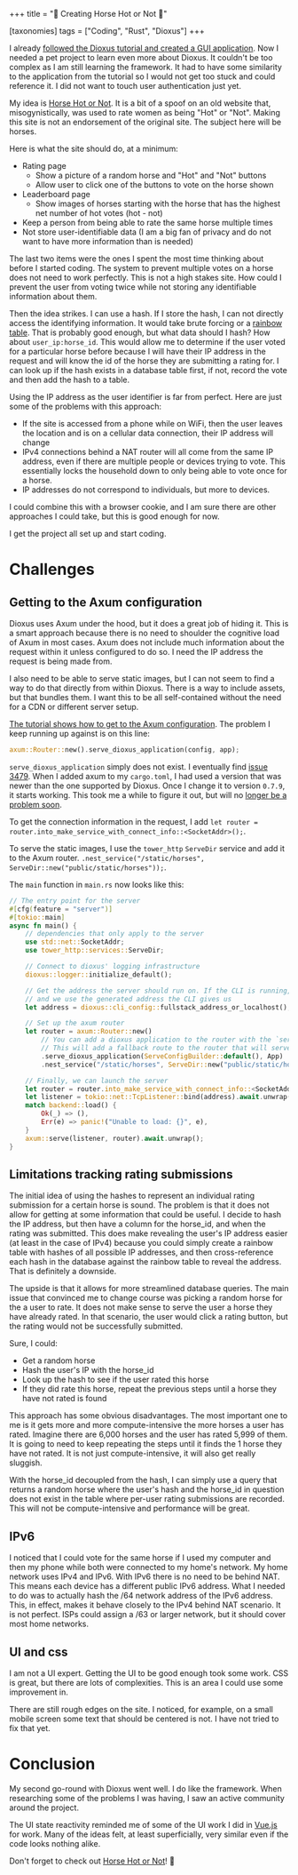 +++
title = "🐴 Creating Horse Hot or Not 🐎"

[taxonomies]
tags = ["Coding", "Rust", "Dioxus"]
+++

I already [followed the Dioxus tutorial and created a GUI application](@/posts/2025-04-01_creating_a_gui_application_in_rust_using_dioxus.md). Now I needed a pet project to learn even more about Dioxus. It couldn't be too complex as I am still learning the framework. It had to have some similarity to the application from the tutorial so I would not get too stuck and could reference it. I did not want to touch user authentication just yet.

My idea is [Horse Hot or Not](https://hhn.bustin.tech). It is a bit of a spoof on an old website that, misogynistically, was used to rate women as being "Hot" or "Not". Making this site is not an endorsement of the original site. The subject here will be horses.

<!-- more -->

Here is what the site should do, at a minimum:

* Rating page
  * Show a picture of a random horse and "Hot" and "Not" buttons
  * Allow user to click one of the buttons to vote on the horse shown
* Leaderboard page
  * Show images of horses starting with the horse that has the highest net number of hot votes (hot - not)
* Keep a person from being able to rate the same horse multiple times
* Not store user-identifiable data (I am a big fan of privacy and do not want to have more information than is needed)

The last two items were the ones I spent the most time thinking about before I started coding. The system to prevent multiple votes on a horse does not need to work perfectly. This is not a high stakes site. How could I prevent the user from voting twice while not storing any identifiable information about them.

Then the idea strikes. I can use a hash. If I store the hash, I can not directly access the identifying information. It would take brute forcing or a [rainbow table](https://en.wikipedia.org/wiki/Rainbow_table). That is probably good enough, but what data should I hash? How about `user_ip:horse_id`. This would allow me to determine if the user voted for a particular horse before because I will have their IP address in the request and will know the id of the horse they are submitting a rating for. I can look up if the hash exists in a database table first, if not, record the vote and then add the hash to a table.

Using the IP address as the user identifier is far from perfect. Here are just some of the problems with this approach:

* If the site is accessed from a phone while on WiFi, then the user leaves the location and is on a cellular data connection, their IP address will change
* IPv4 connections behind a NAT router will all come from the same IP address, even if there are multiple people or devices trying to vote. This essentially locks the household down to only being able to vote once for a horse.
* IP addresses do not correspond to individuals, but more to devices.

I could combine this with a browser cookie, and I am sure there are other approaches I could take, but this is good enough for now.

I get the project all set up and start coding.

# Challenges

## Getting to the Axum configuration

Dioxus uses Axum under the hood, but it does a great job of hiding it. This is a smart approach because there is no need to shoulder the cognitive load of Axum in most cases. Axum does not include much information about the request within it unless configured to do so. I need the IP address the request is being made from.

I also need to be able to serve static images, but I can not seem to find a way to do that directly from within Dioxus. There is a way to include assets, but that bundles them. I want this to be all self-contained without the need for a CDN or different server setup.

[The tutorial shows how to get to the Axum configuration](https://dioxuslabs.com/learn/0.6/guide/backend/#server-functions-an-inline-rpc-system). The problem I keep running up against is on this line:

```rust
axum::Router::new().serve_dioxus_application(config, app);
```

`serve_dioxus_application` simply does not exist. I eventually find [issue 3479](https://github.com/DioxusLabs/dioxus/issues/3479). When I added axum to my `cargo.toml`, I had used a version that was newer than the one supported by Dioxus. Once I change it to version `0.7.9`, it starts working. This took me a while to figure it out, but will no [longer be a problem soon](https://github.com/DioxusLabs/dioxus/pull/3820).

To get the connection information in the request, I add `let router = router.into_make_service_with_connect_info::<SocketAddr>();`.

To serve the static images, I use the `tower_http` `ServeDir` service and add it to the Axum router. `.nest_service("/static/horses", ServeDir::new("public/static/horses"));`.

The `main` function in `main.rs` now looks like this:

```rust
// The entry point for the server
#[cfg(feature = "server")]
#[tokio::main]
async fn main() {
    // dependencies that only apply to the server
    use std::net::SocketAddr;
    use tower_http::services::ServeDir;

    // Connect to dioxus' logging infrastructure
    dioxus::logger::initialize_default();

    // Get the address the server should run on. If the CLI is running, the CLI proxies fullstack into the main address
    // and we use the generated address the CLI gives us
    let address = dioxus::cli_config::fullstack_address_or_localhost();

    // Set up the axum router
    let router = axum::Router::new()
        // You can add a dioxus application to the router with the `serve_dioxus_application` method
        // This will add a fallback route to the router that will serve your component and server functions
        .serve_dioxus_application(ServeConfigBuilder::default(), App)
        .nest_service("/static/horses", ServeDir::new("public/static/horses"));

    // Finally, we can launch the server
    let router = router.into_make_service_with_connect_info::<SocketAddr>();
    let listener = tokio::net::TcpListener::bind(address).await.unwrap();
    match backend::load() {
        Ok(_) => (),
        Err(e) => panic!("Unable to load: {}", e),
    }
    axum::serve(listener, router).await.unwrap();
}
```

## Limitations tracking rating submissions

The initial idea of using the hashes to represent an individual rating submission for a certain horse is sound. The problem is that it does not allow for getting at some information that could be useful. I decide to hash the IP address, but then have a column for the horse_id, and when the rating was submitted. This does make revealing the user's IP address easier (at least in the case of IPv4) because you could simply create a rainbow table with hashes of all possible IP addresses, and then cross-reference each hash in the database against the rainbow table to reveal the address. That is definitely a downside.

The upside is that it allows for more streamlined database queries. The main issue that convinced me to change course was picking a random horse for the a user to rate. It does not make sense to serve the user a horse they have already rated. In that scenario, the user would click a rating button, but the rating would not be successfully submitted.

Sure, I could:

* Get a random horse
* Hash the user's IP with the horse_id
* Look up the hash to see if the user rated this horse
* If they did rate this horse, repeat the previous steps until a horse they have not rated is found

This approach has some obvious disadvantages. The most important one to me is it gets more and more compute-intensive the more horses a user has rated. Imagine there are 6,000 horses and the user has rated 5,999 of them. It is going to need to keep repeating the steps until it finds the 1 horse they have not rated. It is not just compute-intensive, it will also get really sluggish.

With the horse_id decoupled from the hash, I can simply use a query that returns a random horse where the user's hash and the horse_id in question does not exist in the table where per-user rating submissions are recorded. This will not be compute-intensive and performance will be great.

## IPv6

I noticed that I could vote for the same horse if I used my computer and then my phone while both were connected to my home's network. My home network uses IPv4 and IPv6. With IPv6 there is no need to be behind NAT. This means each device has a different public IPv6 address. What I needed to do was to actually hash the /64 network address of the IPv6 address. This, in effect, makes it behave closely to the IPv4 behind NAT scenario. It is not perfect. ISPs could assign a /63 or larger network, but it should cover most home networks.

## UI and css

I am not a UI expert. Getting the UI to be good enough took some work. CSS is great, but there are lots of complexities. This is an area I could use some improvement in.

There are still rough edges on the site. I noticed, for example, on a small mobile screen some text that should be centered is not. I have not tried to fix that yet.

# Conclusion

My second go-round with Dioxus went well. I do like the framework. When researching some of the problems I was having, I saw an active community around the project.

The UI state reactivity reminded me of some of the UI work I did in [Vue.js](https://vuejs.org/) for work. Many of the ideas felt, at least superficially, very similar even if the code looks nothing alike.

Don't forget to check out [Horse Hot or Not](https://hhn.bustin.tech)! 🐎
